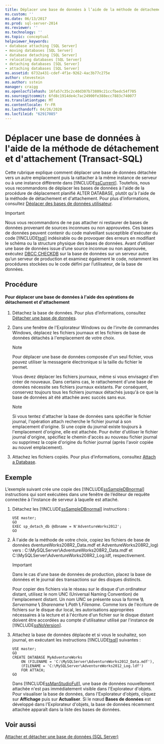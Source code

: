 ```yaml
---
title: Déplacer une base de données à l’aide de la méthode de détachement et d’attachement (Transact-SQL) | Microsoft Docs
ms.custom: ''
ms.date: 06/13/2017
ms.prod: sql-server-2014
ms.reviewer: ''
ms.technology: ''
ms.topic: conceptual
helpviewer_keywords:
- database attaching [SQL Server]
- moving databases [SQL Server]
- database detaching [SQL Server]
- relocating databases [SQL Server]
- detaching databases [SQL Server]
- attaching databases [SQL Server]
ms.assetid: 6732a431-cdef-4f1e-9262-4ac3b77c275e
author: stevestein
ms.author: sstein
manager: craigg
ms.openlocfilehash: 16fa57c35c2c40d307b73809c21ccfbedc54f705
ms.sourcegitcommit: 6fd8c1914de4c7ac24900fe388ecc7883c740077
ms.translationtype: MT
ms.contentlocale: fr-FR
ms.lasthandoff: 04/26/2020
ms.locfileid: "62917085"
---
```

# <a name="move-a-database-using-detach-and-attach-transact-sql"></a>Déplacer une base de données à l'aide de la méthode de détachement et d'attachement (Transact-SQL)
  Cette rubrique explique comment déplacer une base de données détachée vers un autre emplacement puis la rattacher à la même instance de serveur ou à une instance différente dans [!INCLUDE[ssCurrent](../../includes/sscurrent-md.md)]. Toutefois, nous vous recommandons de déplacer les bases de données à l'aide de la procédure de déplacement planifié ALTER DATABASE, plutôt qu'à l'aide de la méthode de détachement et d'attachement. Pour plus d’informations, consultez [Déplacer des bases de données utilisateur](move-user-databases.md).  
  
> [!IMPORTANT]  
>  Nous vous recommandons de ne pas attacher ni restaurer de bases de données provenant de sources inconnues ou non approuvées. Ces bases de données peuvent contenir du code malveillant susceptible d'exécuter du code [!INCLUDE[tsql](../../includes/tsql-md.md)] indésirable ou de provoquer des erreurs en modifiant le schéma ou la structure physique des bases de données. Avant d’utiliser une base de données issue d’une source inconnue ou non approuvée, exécutez [DBCC CHECKDB](/sql/t-sql/database-console-commands/dbcc-checkdb-transact-sql) sur la base de données sur un serveur autre qu’un serveur de production et examinez également le code, notamment les procédures stockées ou le code défini par l’utilisateur, de la base de données.  
  
## <a name="procedure"></a>Procédure  
  
#### <a name="to-move-a-database-by-using-detach-and-attach"></a>Pour déplacer une base de données à l'aide des opérations de détachement et d'attachement  
  
1.  Détachez la base de données. Pour plus d’informations, consultez [Détacher une base de données](detach-a-database.md).  
  
2.  Dans une fenêtre de l'Explorateur Windows ou de l'invite de commandes Windows, déplacez les fichiers journaux et les fichiers de base de données détachés à l'emplacement de votre choix.  
  
    > [!NOTE]  
    >  Pour déplacer une base de données composée d'un seul fichier, vous pouvez utiliser la messagerie électronique si la taille du fichier le permet.  
  
     Vous devez déplacer les fichiers journaux, même si vous envisagez d'en créer de nouveaux. Dans certains cas, le rattachement d'une base de données nécessite ses fichiers journaux existants. Par conséquent, conservez toujours tous les fichiers journaux détachés jusqu'à ce que la base de données ait été attachée avec succès sans eux.  
  
    > [!NOTE]  
    >  Si vous tentez d'attacher la base de données sans spécifier le fichier journal, l'opération attach recherche le fichier journal à son emplacement d'origine. Si une copie du journal existe toujours à l'emplacement d'origine, elle est attachée. Pour éviter d'utiliser le fichier journal d'origine, spécifiez le chemin d'accès au nouveau fichier journal ou supprimez la copie d'origine du fichier journal (après l'avoir copiée au nouvel emplacement).  
  
3.  Attachez les fichiers copiés. Pour plus d’informations, consultez [Attach a Database](attach-a-database.md).  
  
## <a name="example"></a>Exemple  
 L’exemple suivant crée une copie des [!INCLUDE[ssSampleDBnormal](../../includes/tsql-md.md)] instructions qui sont exécutées dans une fenêtre de l’éditeur de requête connectée à l’instance de serveur à laquelle est attaché.  
  
1.  Détachez les [!INCLUDE[ssSampleDBnormal](../../includes/tsql-md.md)] instructions :  
  
    ```  
    USE master;  
    GO  
    EXEC sp_detach_db @dbname = N'AdventureWorks2012';  
    GO  
    ```  
  
2.  À l'aide de la méthode de votre choix, copiez les fichiers de base de données dventureWorks208R2_Data.mdf et AdventureWorks208R2_log) vers : C:\MySQLServer\AdventureWorks208R2_Data.mdf et C:\MySQLServer\AdventureWorks208R2_Log.ldf, respectivement.  
  
    > [!IMPORTANT]  
    >  Dans le cas d'une base de données de production, placez la base de données et le journal des transactions sur des disques distincts.  
  
     Pour copier des fichiers via le réseau sur le disque d'un ordinateur distant, utilisez le nom UNC (Universal Naming Convention) de l'emplacement distant. Un nom UNC se présente sous la forme **\\\\** _Servername_ **\\** _Sharename_ **\\** _Path_ **\\** _Filename_. Comme lors de l'écriture de fichiers sur le disque dur local, les autorisations appropriées nécessaires à la lecture et à l'écriture d'un fichier sur le disque distant doivent être accordées au compte d'utilisateur utilisé par l'instance de [!INCLUDE[ssNoVersion](../../includes/ssnoversion-md.md)].  
  
3.  Attachez la base de données déplacée et si vous le souhaitez, son journal, en exécutant les instructions [!INCLUDE[tsql](../../includes/tsql-md.md)] suivantes :  
  
    ```  
    USE master;  
    GO  
    CREATE DATABASE MyAdventureWorks   
        ON (FILENAME = 'C:\MySQLServer\AdventureWorks2012_Data.mdf'),  
        (FILENAME = 'C:\MySQLServer\AdventureWorks2012_Log.ldf')  
        FOR ATTACH;  
    GO  
    ```  
  
     Dans [!INCLUDE[ssManStudioFull](../../includes/ssmanstudiofull-md.md)], une base de données nouvellement attachée n'est pas immédiatement visible dans l'Explorateur d'objets. Pour visualiser la base de données, dans l'Explorateur d'objets, cliquez sur **Affichage** puis sur **Actualiser**. Si le nœud **Bases de données** est développé dans l'Explorateur d'objets, la base de données récemment attachée apparaît dans la liste des bases de données.  
  
## <a name="see-also"></a>Voir aussi  
 [Attacher et détacher une base de données &#40;SQL Server&#41;](database-detach-and-attach-sql-server.md)  
  
  
